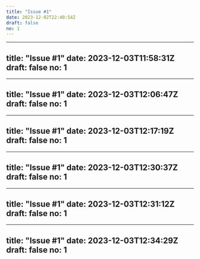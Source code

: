 ```yaml
---
title: "Issue #1"
date: 2023-12-02T22:40:54Z
draft: false
no: 1
---
```

---
title: "Issue #1"
date: 2023-12-03T11:58:31Z
draft: false
no: 1
---
---
title: "Issue #1"
date: 2023-12-03T12:06:47Z
draft: false
no: 1
---
---
title: "Issue #1"
date: 2023-12-03T12:17:19Z
draft: false
no: 1
---
---
title: "Issue #1"
date: 2023-12-03T12:30:37Z
draft: false
no: 1
---
---
title: "Issue #1"
date: 2023-12-03T12:31:12Z
draft: false
no: 1
---
---
title: "Issue #1"
date: 2023-12-03T12:34:29Z
draft: false
no: 1
---
